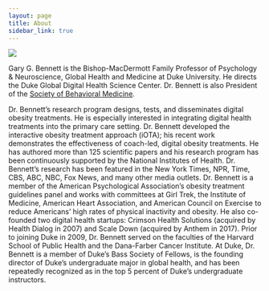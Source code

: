 ```yaml
---
layout: page
title: About
sidebar_link: true
---
```


![ ](https://github.com/drgarybennett/drgarybennett.github.io/blob/master/_images/151209_bennett005.jpg?raw=true)

Gary G. Bennett is the Bishop-MacDermott Family Professor of Psychology & Neuroscience, Global Health and Medicine at Duke University. He directs the Duke Global Digital Health Science Center. Dr. Bennett is also President of the [Society of Behavioral Medicine](http://www.sbm.org).

Dr. Bennett’s research program designs, tests, and disseminates digital obesity treatments. He is especially interested in integrating digital health treatments into the primary care setting. Dr. Bennett developed the interactive obesity treatment approach (iOTA); his recent work demonstrates the effectiveness of coach-led, digital obesity treatments. He has authored more than 125 scientific papers and his research program has been continuously supported by the National Institutes of Health. Dr. Bennett’s research has been featured in the New York Times, NPR, Time, CBS, ABC, NBC, Fox News, and many other media outlets. Dr. Bennett is a member of the American Psychological Association’s obesity treatment guidelines panel and works with committees at Girl Trek, the Institute of Medicine, American Heart Association, and American Council on Exercise to reduce Americans’ high rates of physical inactivity and obesity. He also co-founded two digital health startups: Crimson Health Solutions (acquired by Health Dialog in 2007) and Scale Down (acquired by Anthem in 2017). Prior to joining Duke in 2009, Dr. Bennett served on the faculties of the Harvard School of Public Health and the Dana-Farber Cancer Institute. At Duke, Dr. Bennett is a member of Duke’s Bass Society of Fellows, is the founding director of Duke&#8217;s undergraduate major in global health, and has been repeatedly recognized as in the top 5 percent of Duke’s undergraduate instructors.
